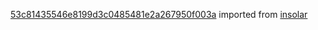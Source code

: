 [53c81435546e8199d3c0485481e2a267950f003a](https://github.com/insolar/insolar/commit/53c81435546e8199d3c0485481e2a267950f003a) imported from [insolar](https://github.com/insolar/insolar)
